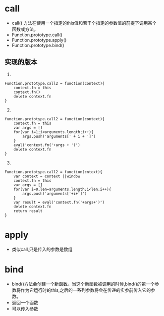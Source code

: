 # call
* call() 方法在使用一个指定的this值和若干个指定的参数值的前提下调用某个函数或方法。
* Function.prototype.call()
* Function.prototype.apply()
* Function.prototype.bind()
## 实现的版本
1. 
```
Function.prototype.call2 = function(context){
    context.fn = this
    context.fn()
    delete context.fn
}

```
2. 
```
function.prototype.call2 = function(context){
    context.fn = this
    var args = []
    for(var i=1;i<arguments.length;i++){
        args.push('arguments[' + i + ']')
    }
    eval('context.fn('+args + ')')
    delete context.fn
}

```
3. 
```
Function.prototype.call2 = function(cntext){
    var context = context ||window
    context.fn = this
    var args = []
    for(var i=0,len=arguments.length;i<len;i++){
        args.push('arguments['+i+']')
    }
    var result = eval('context.fn('+args+')')
    delete context.fn
    return result
}

```
# apply 
* 类似call,只是传入的参数是数组
# bind
* bind()方法会创建一个新函数。当这个新函数被调用的时候,bind()的第一个参数将作为它运行时的this,之后的一系列参数将会在传递的实参前传入它的参数。
* 返回一个函数
* 可以传入参数

